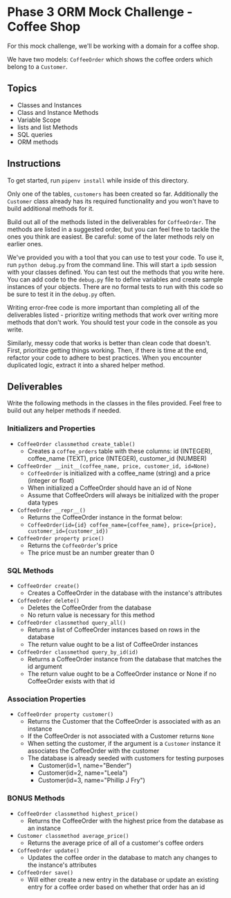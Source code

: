 # Phase 3 ORM Mock Challenge - Coffee Shop

For this mock challenge, we'll be working with a domain for a coffee shop.

We have two models: `CoffeeOrder` which shows the coffee orders which belong to a `Customer`.

## Topics

- Classes and Instances
- Class and Instance Methods
- Variable Scope
- lists and list Methods
- SQL queries
- ORM methods

## Instructions

To get started, run `pipenv install` while inside of this directory.

Only one of the tables, `customers` has been created so far. Additionally the `Customer`
class already has its required functionality and you won't have to build
additional methods for it.

Build out all of the methods listed in the deliverables for `CoffeeOrder`. The methods are listed in a suggested order, but you can feel free to tackle the ones you think
are easiest. Be careful: some of the later methods rely on earlier ones.

We've provided you with a tool that you can use to test your code. To use it,
run `python debug.py` from the command line. This will start a `ipdb` session
with your classes defined. You can test out the methods that you write here. You
can add code to the `debug.py` file to define variables and create sample
instances of your objects. There are no formal tests to run with this code so be
sure to test it in the `debug.py` often.

Writing error-free code is more important than completing all of the
deliverables listed - prioritize writing methods that work over writing more
methods that don't work. You should test your code in the console as you write.

Similarly, messy code that works is better than clean code that doesn't. First,
prioritize getting things working. Then, if there is time at the end, refactor
your code to adhere to best practices. When you encounter duplicated logic,
extract it into a shared helper method.

## Deliverables

Write the following methods in the classes in the files provided. Feel free to
build out any helper methods if needed.

### Initializers and Properties

- `CoffeeOrder classmethod create_table()`
  - Creates a `coffee_orders` table with these columns: id (INTEGER), coffee_name (TEXT),
  price (INTEGER), customer_id (NUMBER)
- `CoffeeOrder __init__(coffee_name, price, customer_id, id=None)`
  - `CoffeeOrder` is initialized with a coffee_name (string) and a price (integer or float)
  - When initialized a CoffeeOrder should have an id of None
  - Assume that CoffeeOrders will always be initialized with the proper data types
- `CoffeeOrder __repr__()`
  - Returns the CoffeeOrder instance in the format below:
  - `CoffeeOrder(id={id} coffee_name={coffee_name}, price={price}, customer_id={customer_id})`
- `CoffeeOrder property price()`
  - Returns the `CoffeeOrder`'s price
  - The price must be an number greater than 0

### SQL Methods

- `CoffeeOrder create()`
  - Creates a CoffeeOrder in the database with the instance's attributes
- `CoffeeOrder delete()`
  - Deletes the CoffeeOrder from the database
  - No return value is necessary for this method
- `CoffeeOrder classmethod query_all()`
  - Returns a list of CoffeeOrder instances based on rows in the database
  - The return value ought to be a list of CoffeeOrder instances
- `CoffeeOrder classmethod query_by_id(id)`
  - Returns a CoffeeOrder instance from the database that matches the id argument
  - The return value ought to be a CoffeeOrder instance or None if no CoffeeOrder
  exists with that id

### Association Properties

- `CoffeeOrder property customer()`
  - Returns the Customer that the CoffeeOrder is associated with as an instance
  - If the CoffeeOrder is not associated with a Customer returns `None`
  - When setting the customer, if the argument is a `Customer` instance it
  associates the CoffeeOrder with the customer
  - The database is already seeded with customers for testing purposes
    - Customer(id=1, name="Bender")
    - Customer(id=2, name="Leela")
    - Customer(id=3, name="Phillip J Fry")

### BONUS Methods

- `CoffeeOrder classmethod highest_price()`
  - Returns the CoffeeOrder with the highest price from the database as an instance
- `Customer classmethod average_price()`
  - Returns the average price of all of a customer's coffee orders
- `CoffeeOrder update()`
  - Updates the coffee order in the database to match any changes to the instance's
  attributes
- `CoffeeOrder save()`
  - Will either create a new entry in the database or update an existing entry
  for a coffee order based on whether that order has an id
